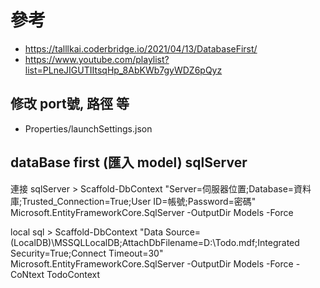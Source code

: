 # 參考
* https://talllkai.coderbridge.io/2021/04/13/DatabaseFirst/
* https://www.youtube.com/playlist?list=PLneJIGUTIItsqHp_8AbKWb7gyWDZ6pQyz

## 修改 port號, 路徑  等
* Properties/launchSettings.json

## dataBase first (匯入 model) sqlServer
連接 sqlServer > Scaffold-DbContext "Server=伺服器位置;Database=資料庫;Trusted_Connection=True;User ID=帳號;Password=密碼" Microsoft.EntityFrameworkCore.SqlServer -OutputDir Models -Force

local sql > Scaffold-DbContext "Data Source=(LocalDB)\MSSQLLocalDB;AttachDbFilename=D:\Todo.mdf;Integrated Security=True;Connect Timeout=30" Microsoft.EntityFrameworkCore.SqlServer -OutputDir Models -Force -CoNtext TodoContext